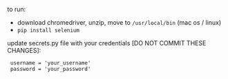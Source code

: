 to run:
 - download chromedriver, unzip, move to `/usr/local/bin` (mac os / linux)
 - `pip install selenium`

update secrets.py file with your credentials [DO NOT COMMIT THESE CHANGES]:
``` 
 username = 'your_username'
 password = 'your_password'
```

